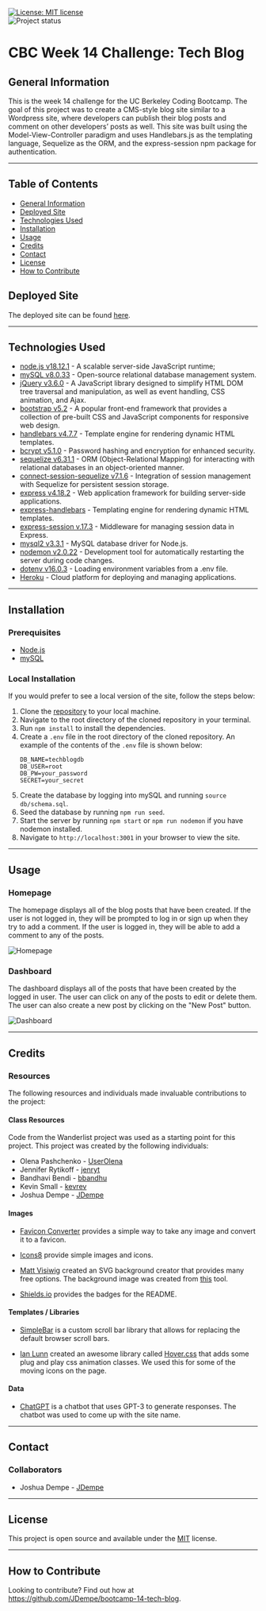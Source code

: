 [![License: MIT license](https://img.shields.io/badge/License-MIT_license-success)](https://opensource.org/licenses/MIT)    
![Project status](https://img.shields.io/badge/Status-Complete-success)

# CBC Week 14 Challenge: Tech Blog

## General Information

This is the week 14 challenge for the UC Berkeley Coding Bootcamp.  The goal of this project was to create a CMS-style blog site similar to a Wordpress site, where developers can publish their blog posts and comment on other developers’ posts as well.  This site was built using the Model-View-Controller paradigm and uses Handlebars.js as the templating language, Sequelize as the ORM, and the express-session npm package for authentication.

---

## Table of Contents

* [General Information](#general-information)
* [Deployed Site](#deployed-site)
* [Technologies Used](#technologies-used)
* [Installation](#installation)
* [Usage](#usage)
* [Credits](#credits)
* [Contact](#contact)
* [License](#license)
* [How to Contribute](#how-to-contribute)

## Deployed Site

The deployed site can be found [here](https://jdempe-tech-blog-6e7fa636d502.herokuapp.com/).

---

## Technologies Used

* [node.js v18.12.1](https://nodejs.org/en) -  A scalable server-side JavaScript runtime;
* [mySQL v8.0.33](https://www.mysql.com/) - Open-source relational database management system.
* [jQuery v3.6.0](https://jquery.com/) - A JavaScript library designed to simplify HTML DOM tree traversal and manipulation, as well as event handling, CSS animation, and Ajax.
* [bootstrap v5.2](https://getbootstrap.com/docs/5.2/getting-started/introduction/) - A popular front-end framework that provides a collection of pre-built CSS and JavaScript components for responsive web design.
* [handlebars v4.7.7](https://handlebarsjs.com/) - Template engine for rendering dynamic HTML templates.
* [bcrypt v5.1.0](https://www.npmjs.com/package/bcrypt) - Password hashing and encryption for enhanced security.
* [sequelize v6.31.1](https://sequelize.org/) - ORM (Object-Relational Mapping) for interacting with relational databases in an object-oriented manner.
* [connect-session-sequelize v7.1.6](https://www.npmjs.com/package/connect-session-sequelize) - Integration of session management with Sequelize for persistent session storage.
* [express v4.18.2](https://www.npmjs.com/package/express) - Web application framework for building server-side applications.
* [express-handlebars](https://www.npmjs.com/package/express-handlebars) - Templating engine for rendering dynamic HTML templates.
* [express-session v.17.3](https://www.npmjs.com/package/express-session) - Middleware for managing session data in Express.
* [mysql2 v3.3.1](https://www.npmjs.com/package/mysql2) - MySQL database driver for Node.js.
* [nodemon v2.0.22](https://www.npmjs.com/package/nodemon) - Development tool for automatically restarting the server during code changes.
* [dotenv v16.0.3](https://www.npmjs.com/package/dotenv) - Loading environment variables from a .env file.
* [Heroku](https://www.heroku.com/) - Cloud platform for deploying and managing applications.

---

## Installation
### Prerequisites
* [Node.js](https://nodejs.org/en/)
* [mySQL](https://www.mysql.com/)

### Local Installation
If you would prefer to see a local version of the site, follow the steps below:

1. Clone the [repository](https://github.com/JDempe/bootcamp-14-tech-blog) to your local machine.
2. Navigate to the root directory of the cloned repository in your terminal.
3. Run `npm install` to install the dependencies.
4. Create a `.env` file in the root directory of the cloned repository.  An example of the contents of the `.env` file is shown below:
    ```
    DB_NAME=techblogdb
    DB_USER=root
    DB_PW=your_password
    SECRET=your_secret
    ```
5. Create the database by logging into mySQL and running `source db/schema.sql`.
6. Seed the database by running `npm run seed`.
7. Start the server by running `npm start` or `npm run nodemon` if you have nodemon installed.
8. Navigate to `http://localhost:3001` in your browser to view the site.

---

## Usage
### Homepage

The homepage displays all of the blog posts that have been created.  If the user is not logged in, they will be prompted to log in or sign up when they try to add a comment. If the user is logged in, they will be able to add a comment to any of the posts.

![Homepage](./documentation/images/jdempe-tech-blog%20homepage.png)

### Dashboard

The dashboard displays all of the posts that have been created by the logged in user.  The user can click on any of the posts to edit or delete them.  The user can also create a new post by clicking on the "New Post" button.

![Dashboard](./documentation/images/jdempe-tech-blog%20dashboard.png)

---

## Credits
### Resources

The following resources and individuals made invaluable contributions to the project:

#### Class Resources

Code from the Wanderlist project was used as a starting point for this project.  This project was created by the following individuals:

- Olena Pashchenko - [UserOlena](https://github.com/UserOlena)
- Jennifer Rytikoff - [jenryt](https://github.com/jenryt)
- Bandhavi Bendi - [bbandhu](https://github.com/bbandhu)
- Kevin Small - [kevrev](https://github.com/Kevrev)
- Joshua Dempe - [JDempe](https://github.com/JDempe)

#### Images

- [Favicon Converter](https://favicon.io/favicon-converter/) provides a simple way to take any image and convert it to a favicon.

- [Icons8](https://icons8.com/icons/) provide simple images and icons.
  
- [Matt Visiwig](https://twitter.com/MattVisiwig) created an SVG background creator that provides many free options.  The background image was created from [this](https://www.svgbackgrounds.com/) tool.

- [Shields.io](https://shields.io/) provides the badges for the README.

#### Templates / Libraries

- [SimpleBar](https://github.com/Grsmto/simplebar) is a custom scroll bar library that allows for replacing the default browser scroll bars.

- [Ian Lunn](https://github.com/IanLunn) created an awesome library called [Hover.css](https://twitter.com/davidmacd) that adds some plug and play css animation classes.  We used this for some of the moving icons on the page.

#### Data

- [ChatGPT](https://chat.openai.com/) is a chatbot that uses GPT-3 to generate responses.  The chatbot was used to come up with the site name.

---

## Contact
### Collaborators
- Joshua Dempe - [JDempe](https://github.com/JDempe)

---

## License

This project is open source and available under the [MIT](./LICENSE) license.

---

## How to Contribute

Looking to contribute?  Find out how at https://github.com/JDempe/bootcamp-14-tech-blog.
